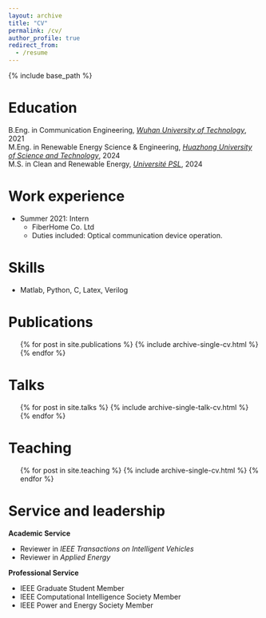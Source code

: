 ```yaml
---
layout: archive
title: "CV"
permalink: /cv/
author_profile: true
redirect_from:
  - /resume
---
```


{% include base_path %}

Education
======
<i class="fa fa-graduation-cap" aria-hidden="true"></i> B.Eng. in Communication Engineering, [*Wuhan University of Technology*](https://www.whut.edu.cn/), 2021
<br/><i class="fa fa-graduation-cap" aria-hidden="true"></i> M.Eng. in Renewable Energy Science & Engineering, [*Huazhong University of Science and Technology*](https://www.hust.edu.cn/), 2024
<br/><i class="fa fa-graduation-cap" aria-hidden="true"></i> M.S. in Clean and Renewable Energy, [*Université PSL*](https://psl.eu/en), 2024

Work experience
======
* Summer 2021: Intern
  * FiberHome Co. Ltd
  * Duties included: Optical communication device operation.

  
Skills
======
* Matlab, Python, C, Latex, Verilog

Publications
======
  <ul>{% for post in site.publications %}
    {% include archive-single-cv.html %}
  {% endfor %}</ul>
  
Talks
======
  <ul>{% for post in site.talks %}
    {% include archive-single-talk-cv.html %}
  {% endfor %}</ul>
  
Teaching
======
  <ul>{% for post in site.teaching %}
    {% include archive-single-cv.html %}
  {% endfor %}</ul>
  
Service and leadership
======
**Academic Service**
* Reviewer in *IEEE Transactions on Intelligent Vehicles*
* Reviewer in *Applied Energy*

**Professional Service**
* IEEE Graduate Student Member
* IEEE Computational Intelligence Society Member
* IEEE Power and Energy Society Member